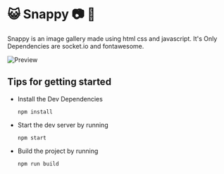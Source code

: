 # :smiley_cat: Snappy :camera: :rainbow:

Snappy is an image gallery made using html css and javascript. It's Only Dependencies are socket.io and fontawesome.

![Preview](http://url/to/img.png)



## Tips for getting started
* Install the Dev Dependencies

      npm install
* Start the dev server by running

      npm start
* Build the project by running

      npm run build